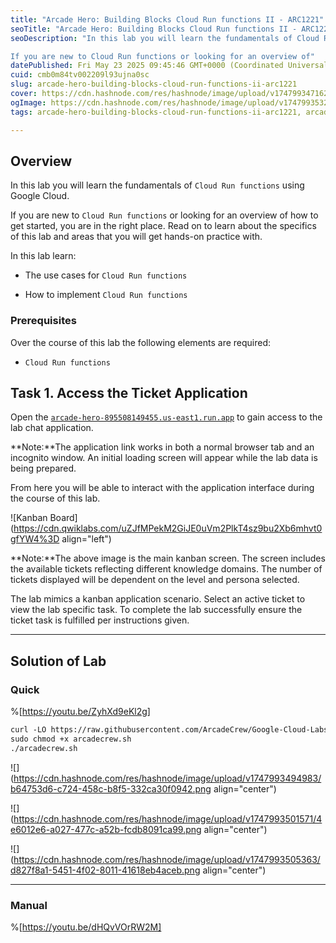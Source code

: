 ```yaml
---
title: "Arcade Hero: Building Blocks Cloud Run functions II - ARC1221"
seoTitle: "Arcade Hero: Building Blocks Cloud Run functions II - ARC1221"
seoDescription: "In this lab you will learn the fundamentals of Cloud Run functions using Google Cloud.

If you are new to Cloud Run functions or looking for an overview of"
datePublished: Fri May 23 2025 09:45:46 GMT+0000 (Coordinated Universal Time)
cuid: cmb0m84tv002209l93ujna0sc
slug: arcade-hero-building-blocks-cloud-run-functions-ii-arc1221
cover: https://cdn.hashnode.com/res/hashnode/image/upload/v1747993471626/5fa7f2ab-427c-4090-9b93-db54256e09cc.png
ogImage: https://cdn.hashnode.com/res/hashnode/image/upload/v1747993532832/8d0cf8ed-389b-4934-ae62-3e7f167452d8.png
tags: arcade-hero-building-blocks-cloud-run-functions-ii-arc1221, arcade-hero-building-blocks-cloud-run-functions-ii, arc1221

---
```


## Overview

In this lab you will learn the fundamentals of `Cloud Run functions` using Google Cloud.

If you are new to `Cloud Run functions` or looking for an overview of how to get started, you are in the right place. Read on to learn about the specifics of this lab and areas that you will get hands-on practice with.

In this lab learn:

* The use cases for `Cloud Run functions`
    
* How to implement `Cloud Run functions`
    

### Prerequisites

Over the course of this lab the following elements are required:

* `Cloud Run functions`
    

## Task 1. Access the Ticket Application

Open the [`arcade-hero-895508149455.us-east1.run.app`](http://arcade-hero-895508149455.us-east1.run.app) to gain access to the lab chat application.

\*\*Note:\*\*The application link works in both a normal browser tab and an incognito window. An initial loading screen will appear while the lab data is being prepared.

From here you will be able to interact with the application interface during the course of this lab.

![Kanban Board](https://cdn.qwiklabs.com/uZJfMPekM2GiJE0uVm2PlkT4sz9bu2Xb6mhvt0gfYW4%3D align="left")

\*\*Note:\*\*The above image is the main kanban screen. The screen includes the available tickets reflecting different knowledge domains. The number of tickets displayed will be dependent on the level and persona selected.

The lab mimics a kanban application scenario. Select an active ticket to view the lab specific task. To complete the lab successfully ensure the ticket task is fulfilled per instructions given.

---

## Solution of Lab

### Quick

%[https://youtu.be/ZyhXd9eKl2g] 

```apache
curl -LO https://raw.githubusercontent.com/ArcadeCrew/Google-Cloud-Labs/refs/heads/main/Arcade%20Hero%20Building%20Blocks%20Cloud%20Run%20functions%20II/arcadecrew.sh
sudo chmod +x arcadecrew.sh
./arcadecrew.sh
```

![](https://cdn.hashnode.com/res/hashnode/image/upload/v1747993494983/b64753d6-c724-458c-b8f5-332ca30f0942.png align="center")

![](https://cdn.hashnode.com/res/hashnode/image/upload/v1747993501571/4e6012e6-a027-477c-a52b-fcdb8091ca99.png align="center")

![](https://cdn.hashnode.com/res/hashnode/image/upload/v1747993505363/d827f8a1-5451-4f02-8011-41618eb4aceb.png align="center")

---

### Manual

%[https://youtu.be/dHQvVOrRW2M]